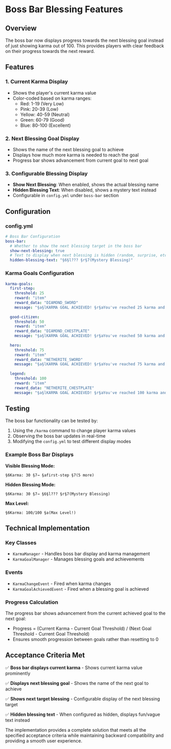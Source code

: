 # Boss Bar Blessing Features

## Overview
The boss bar now displays progress towards the next blessing goal instead of just showing karma out of 100. This provides players with clear feedback on their progress towards the next reward.

## Features

### 1. Current Karma Display
- Shows the player's current karma value
- Color-coded based on karma ranges:
  - Red: 1-19 (Very Low)
  - Pink: 20-39 (Low)
  - Yellow: 40-59 (Neutral)
  - Green: 60-79 (Good)
  - Blue: 80-100 (Excellent)

### 2. Next Blessing Goal Display
- Shows the name of the next blessing goal to achieve
- Displays how much more karma is needed to reach the goal
- Progress bar shows advancement from current goal to next goal

### 3. Configurable Blessing Display
- **Show Next Blessing**: When enabled, shows the actual blessing name
- **Hidden Blessing Text**: When disabled, shows a mystery text instead
- Configurable in `config.yml` under `boss-bar` section

## Configuration

### config.yml
```yaml
# Boss Bar Configuration
boss-bar:
  # Whether to show the next blessing target in the boss bar
  show-next-blessing: true
  # Text to display when next blessing is hidden (random, surprise, etc.)
  hidden-blessing-text: "§6§l??? §r§7(Mystery Blessing)"
```

### Karma Goals Configuration
```yaml
karma-goals:
  first-step:
    threshold: 25
    reward: "item"
    reward_data: "DIAMOND_SWORD"
    message: "§a§lKARMA GOAL ACHIEVED! §r§aYou've reached 25 karma and received a Diamond Sword!"
  
  good-citizen:
    threshold: 50
    reward: "item"
    reward_data: "DIAMOND_CHESTPLATE"
    message: "§a§lKARMA GOAL ACHIEVED! §r§aYou've reached 50 karma and received a Diamond Chestplate!"
  
  hero:
    threshold: 75
    reward: "item"
    reward_data: "NETHERITE_SWORD"
    message: "§a§lKARMA GOAL ACHIEVED! §r§aYou've reached 75 karma and received a Netherite Sword!"
  
  legend:
    threshold: 100
    reward: "item"
    reward_data: "NETHERITE_CHESTPLATE"
    message: "§a§lKARMA GOAL ACHIEVED! §r§aYou've reached 100 karma and received a Netherite Chestplate!"
```

## Testing

The boss bar functionality can be tested by:
1. Using the `/karma` command to change player karma values
2. Observing the boss bar updates in real-time
3. Modifying the `config.yml` to test different display modes

### Example Boss Bar Displays

**Visible Blessing Mode:**
```
§6Karma: 30 §7→ §afirst-step §7(5 more)
```

**Hidden Blessing Mode:**
```
§6Karma: 30 §7→ §6§l??? §r§7(Mystery Blessing)
```

**Max Level:**
```
§6Karma: 100/100 §a(Max Level!)
```

## Technical Implementation

### Key Classes
- `KarmaManager` - Handles boss bar display and karma management
- `KarmaGoalManager` - Manages blessing goals and achievements

### Events
- `KarmaChangeEvent` - Fired when karma changes
- `KarmaGoalAchievedEvent` - Fired when a blessing goal is achieved

### Progress Calculation
The progress bar shows advancement from the current achieved goal to the next goal:
- Progress = (Current Karma - Current Goal Threshold) / (Next Goal Threshold - Current Goal Threshold)
- Ensures smooth progression between goals rather than resetting to 0

## Acceptance Criteria Met

✅ **Boss bar displays current karma** - Shows current karma value prominently

✅ **Displays next blessing goal** - Shows the name of the next goal to achieve

✅ **Shows next target blessing** - Configurable display of the next blessing target

✅ **Hidden blessing text** - When configured as hidden, displays fun/vague text instead

The implementation provides a complete solution that meets all the specified acceptance criteria while maintaining backward compatibility and providing a smooth user experience. 